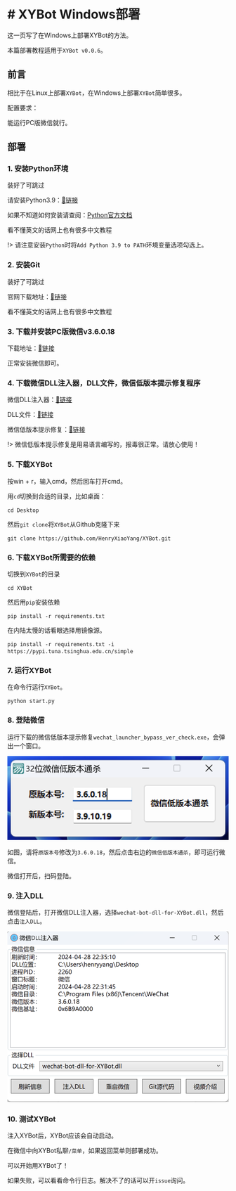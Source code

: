 # # XYBot Windows部署

这一页写了在Windows上部署XYBot的方法。

本篇部署教程适用于`XYBot v0.0.6`。

## 前言

相比于在Linux上部署`XYBot`，在Windows上部署`XYBot`简单很多。

配置要求：

能运行PC版微信就行。

## 部署

### 1. 安装Python环境

装好了可跳过

请安装Python3.9：[🔗链接](https://www.python.org/downloads/release/python-3913/)

如果不知道如何安装请查阅：[Python官方文档](https://docs.python.org/3.9/using/windows.html)

看不懂英文的话网上也有很多中文教程

!> 请注意安装`Python`时将`Add Python 3.9 to PATH`环境变量选项勾选上。

### 2. 安装Git

装好了可跳过

官网下载地址：[🔗链接](https://git-scm.com/download/win)

看不懂英文的话网上也有很多中文教程

### 3. 下载并安装PC版微信v3.6.0.18

下载地址：[🔗链接](https://github.com/tom-snow/wechat-windows-versions/releases?q=3.6.0.18)

正常安装微信即可。

### 4. 下载微信DLL注入器，DLL文件，微信低版本提示修复程序

微信DLL注入器：[🔗链接](https://github.com/HenryXiaoYang/XYBot/releases/download/v0.0.6/Wechat-DLL-injector.V1.0.3.exe)

DLL文件：[🔗链接](https://github.com/HenryXiaoYang/XYBot/releases/download/v0.0.6/wechat-bot-dll-for-XYBot.dll)

微信低版本提示修复：[🔗链接](https://github.com/HenryXiaoYang/XYBot/releases/download/v0.0.6/wechat_launcher_bypass_ver_check.exe)

!> 微信低版本提示修复是用易语言编写的，报毒很正常。请放心使用！

### 5. 下载XYBot

按win + r，输入cmd，然后回车打开cmd。

用`cd`切换到合适的目录，比如桌面：

```commandline
cd Desktop
```

然后`git clone`将`XYBot`从Github克隆下来

```commandline
git clone https://github.com/HenryXiaoYang/XYBot.git
```

### 6. 下载XYBot所需要的依赖

切换到`XYBot`的目录

```commandline
cd XYBot
```

然后用`pip`安装依赖

```commandline
pip install -r requirements.txt
```

在内陆太慢的话看眼选择用镜像源。

```commandline
pip install -r requirements.txt -i https://pypi.tuna.tsinghua.edu.cn/simple
```

### 7. 运行XYBot

在命令行运行`XYBot`。

```commandline
python start.py
```

### 8. 登陆微信

运行下载的微信低版本提示修复`wechat_launcher_bypass_ver_check.exe`，会弹出一个窗口。

![Wechat Bypass Version Check](https://github.com/HenryXiaoYang/HXY_Readme_Images/blob/main/XYBot/wiki/xybot_windows_deployment/bypass_ver_check_1.png?raw=true)

如图，请将`原版本号`修改为`3.6.0.18`，然后点击右边的`微信低版本通杀`，即可运行微信。

微信打开后，扫码登陆。

### 9. 注入DLL

微信登陆后，打开微信DLL注入器，选择`wechat-bot-dll-for-XYBot.dll`，然后点击`注入DLL`。

![DLL Injector Screenshot](https://github.com/HenryXiaoYang/HXY_Readme_Images/blob/main/XYBot/wiki/xybot_windows_deployment/dll_injector_1.png?raw=true)

### 10. 测试XYBot

注入XYBot后，XYBot应该会自动启动。

在微信中向XYBot私聊`/菜单`，如果返回菜单则部署成功。

可以开始用XYBot了！

如果失败，可以看看命令行日志。解决不了的话可以开`issue`询问。

